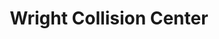---
title: "Wright Collision Center"
url: /levelland/wright-collision-center/
shop: Autowerkstatt
---